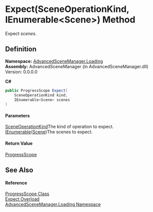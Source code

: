 # Expect(SceneOperationKind, IEnumerable\<Scene>) Method

Expect _scenes_.

## Definition

**Namespace:** [AdvancedSceneManager.Loading](N_AdvancedSceneManager_Loading.md)\
**Assembly:** AdvancedSceneManager (in AdvancedSceneManager.dll) Version: 0.0.0.0

**C#**

```c#
public ProgressScope Expect(
	SceneOperationKind kind,
	IEnumerable<Scene> scenes
)
```

#### Parameters

&#x20; [SceneOperationKind](T_AdvancedSceneManager_Loading_SceneOperationKind.md)The kind of operation to expect.  [IEnumerable](https://learn.microsoft.com/dotnet/api/system.collections.generic.ienumerable-1)([Scene](T_AdvancedSceneManager_Models_Scene.md))The scenes to expect.

#### Return Value

[ProgressScope](T_AdvancedSceneManager_Loading_ProgressScope.md)

## See Also

#### Reference

[ProgressScope Class](T_AdvancedSceneManager_Loading_ProgressScope.md)\
[Expect Overload](Overload_AdvancedSceneManager_Loading_ProgressScope_Expect.md)\
[AdvancedSceneManager.Loading Namespace](N_AdvancedSceneManager_Loading.md)
